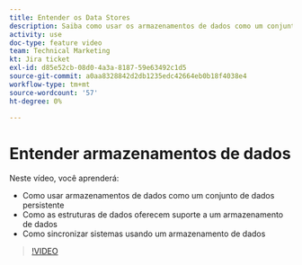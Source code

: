 ```yaml
---
title: Entender os Data Stores
description: Saiba como usar os armazenamentos de dados como um conjunto de dados persistente e como as estruturas de dados oferecem suporte a um armazenamento de dados no [!DNL Adobe Workfront Fusion].
activity: use
doc-type: feature video
team: Technical Marketing
kt: Jira ticket
exl-id: d85e52cb-08d0-4a3a-8187-59e63492c1d5
source-git-commit: a0aa8328842d2db1235edc42664eb0b18f4038e4
workflow-type: tm+mt
source-wordcount: '57'
ht-degree: 0%

---
```


# Entender armazenamentos de dados

Neste vídeo, você aprenderá:

* Como usar armazenamentos de dados como um conjunto de dados persistente
* Como as estruturas de dados oferecem suporte a um armazenamento de dados
* Como sincronizar sistemas usando um armazenamento de dados

>[!VIDEO](https://video.tv.adobe.com/v/335295/?quality=12)
